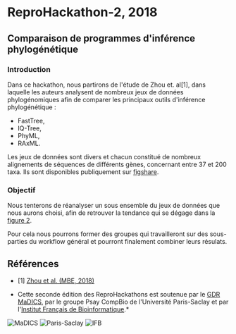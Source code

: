 # ReproHackathon-2, 2018

## Comparaison de programmes d'inférence phylogénétique 

### Introduction
Dans ce hackathon, nous partirons de l'étude de Zhou et. al[1], dans laquelle les auteurs analysent de nombreux jeux de données phylogénomiques afin de comparer les principaux outils d'inférence phylogénétique :

- FastTree,
- IQ-Tree,
- PhyML,
- RAxML.

Les jeux de données sont divers et chacun constitué de nombreux alignements de séquences de différents gènes, concernant entre 37 et 200 taxa. Ils sont disponibles publiquement sur [figshare](https://figshare.com/projects/Evaluating_fast_maximum_likelihood-based_phylogenetic_programs_using_empirical_phylogenomic_data_sets/22040).

### Objectif

Nous tenterons de réanalyser un sous ensemble du jeux de données que nous aurons choisi, afin de retrouver la tendance qui se dégage dans la [figure 2](https://academic.oup.com/view-large/figure/113627370/msx302f2.png).

Pour cela nous pourrons former des groupes qui travailleront sur des sous-parties du workflow général et pourront finalement combiner leurs résulats. 

## Références
* [1] [Zhou et al. (MBE, 2018)](https://www.ncbi.nlm.nih.gov/pubmed/29177474)

* Cette seconde édition des ReproHackathons est soutenue par le [GDR MaDICS](https://www.madics.fr), par le groupe Psay CompBio de l'Université Paris-Saclay et par l'[Institut Français de Bioinformatique](http://www.france-bioinformatique.fr).*

![MaDICS](https://ifb-elixirfr.github.io/ReproHackathon/logo-madics.png) ![Paris-Saclay](https://ifb-elixirfr.github.io/ReproHackathon/logo-paris-saclay.png) ![IFB](https://ifb-elixirfr.github.io/ReproHackathon/logo-ifb.png)
